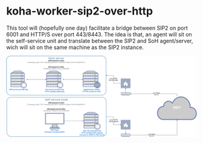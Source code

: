 # koha-worker-sip2-over-http
This tool will (hopefully one day) facilitate a bridge between SIP2 on port 6001 and HTTP/S over port 443/8443. The idea is that, an agent will sit on the self-service unit and translate between the SIP2 and SoH agent/server, wich will sit on the same machine as the SIP2 instance.

![Diagram showing proposed architecture](docs/koha-sip2-over-https.drawio.svg)
